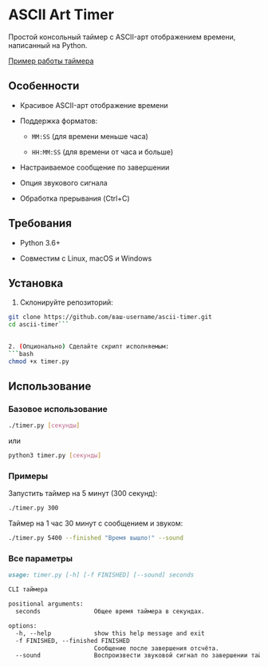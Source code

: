 # ASCII Art Timer

Простой консольный таймер с ASCII-арт отображением времени, написанный на Python.

[Пример работы таймера](https://imgur.com/vAUiu28)

## Особенности

- Красивое ASCII-арт отображение времени
    
- Поддержка форматов:
    
    - `MM:SS` (для времени меньше часа)
        
    - `HH:MM:SS` (для времени от часа и больше)
        
- Настраиваемое сообщение по завершении
    
- Опция звукового сигнала
    
- Обработка прерывания (Ctrl+C)
    

## Требования

- Python 3.6+
    
- Совместим с Linux, macOS и Windows
    

## Установка

1. Склонируйте репозиторий:  
```bash
git clone https://github.com/ваш-username/ascii-timer.git 
cd ascii-timer```

    
2. (Опционально) Сделайте скрипт исполняемым:  
```bash
chmod +x timer.py
```
   

## Использование

### Базовое использование
```bash
./timer.py [секунды]  
```
или  
```bash
python3 timer.py [секунды]
```

### Примеры

Запустить таймер на 5 минут (300 секунд):  
```bash
./timer.py 300
```

Таймер на 1 час 30 минут с сообщением и звуком: 
```bash
./timer.py 5400 --finished "Время вышло!" --sound
```

### Все параметры


```markdown
usage: timer.py [-h] [-f FINISHED] [--sound] seconds

CLI таймера

positional arguments:
  seconds               Общее время таймера в секундах.

options:
  -h, --help            show this help message and exit
  -f FINISHED, --finished FINISHED
                        Сообщение после завершения отсчёта.
  --sound               Воспроизвести звуковой сигнал по завершении таймера.
```
